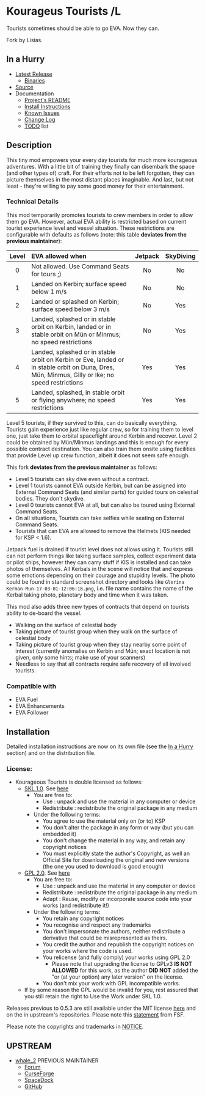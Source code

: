 # Kourageus Tourists /L

Tourists sometimes should be able to go EVA. Now they can.

Fork by Lisias.


## In a Hurry

* [Latest Release](https://github.com/net-lisias-ksp/KourageousTourists/releases)
	+ [Binaries](https://github.com/net-lisias-ksp/KourageousTourists/tree/Archive)
* [Source](https://github.com/net-lisias-ksp/KourageousTourists)
* Documentation
	+ [Project's README](https://github.com/net-lisias-ksp/KourageousTourists/blob/master/README.md)
	+ [Install Instructions](https://github.com/net-lisias-ksp/KourageousTourists/blob/master/INSTALL.md)
	+ [Known Issues](https://github.com/net-lisias-ksp/KourageousTourists/blob/master/KNOWN_ISSUES.md)
	+ [Change Log](./CHANGE_LOG.md)
	+ [TODO](./TODO.md) list


## Description

This tiny mod empowers your every day tourists for much more kourageous adventures. With a little bit of training they finally can disembark the space (and other types of) craft. For their efforts not to be left forgotten, they can picture themselves in the most distant places imaginable. And last, but not least - they're willing to pay some good money for their entertainment.

### Technical Details

This mod temporarily promotes tourists to crew members in order to allow them go EVA. However, actual EVA ability is restricted based on current tourist experience level and vessel situation. These restrictions are configurable with defaults as follows (note: this table **deviates from the previous maintainer**):

| Level | EVA allowed when	 | Jetpack  | SkyDiving |
|:-----:|:------------------|:--------:|:--------: |    
| 0     | Not allowed. Use Command Seats for tours ;) | No | No
| 1     | Landed on Kerbin; surface speed below 1 m/s | No | No
| 2     | Landed or splashed on Kerbin; surface speed below 3 m/s | No | Yes
| 3     | Landed, splashed or in stable orbit on Kerbin, landed or in stable orbit on Mün or Minmus; no speed restrictions | No | Yes
| 4     | Landed, splashed or in stable orbit on Kerbin or Eve, landed or in stable orbit on Duna, Dres, Mün, Minmus, Gilly or Ike; no speed restrictions | Yes | Yes
| 5     | Landed, splashed, in stable orbit or flying anywhere; no speed restrictions | Yes | Yes

Level 5 tourists, if they survived to this, can do basically everything. Tourists gain experience just like regular crew, so for training them to level one, just take them to orbital spaceflight around Kerbin and recover. Level 2 could be obtained by Mün/Minmus landings and this is enough for every possible contract destination. You can also train them onsite using facilities that provide Level up crew function, albeit it does not seem safe enough.

This fork **deviates from the previous maintainer** as follows:

* Level 5 tourists can sky dive even without a contract.
* Level 1 tourists cannot EVA outside Kerbin, but can be assigned into External Command Seats (and similar parts) for guided tours on celestial bodies. They don't skydive.
* Level 0 tourists cannot EVA at all, but can also be toured using External Command Seats.
* On all situations, Tourists can take selfies while seating on External Command Seats.
* Tourists that can EVA are allowed to remove the Helmets (KIS needed for KSP \< 1.6).

Jetpack fuel is drained if tourist level does not allows using it. Tourists still can not perform things like taking surface samples, collect experiment data or pilot ships, however they can carry stuff if KIS is installed and can take photos of themselves. All Kerbals in the scene will notice that and express some emotions depending on their courage and stupidity levels. The photo could be found in standard screenshot directory and looks like `Glerina Kerman-Mun-17-03-01-12:06:18.png`, i.e. file name contains the name of the Kerbal taking photo, planetary body and time when it was taken.  

This mod also adds three new types of contracts that depend on tourists ability to de-board the vessel. 

* Walking on the surface of celestial body
* Taking picture of tourist group when they walk on the surface of celestial body
* Taking picture of tourist group when they stay nearby some point of interest (currently anomalies on Kerbin and Mün; exact location is not given, only some hints; make use of your scanners)
* Needless to say that all contracts require safe recovery of all involved tourists.


### Compatible with

* EVA Fuel
* EVA Enhancements
* EVA Follower


## Installation

Detailed installation instructions are now on its own file (see the [In a Hurry](#in-a-hurry) section) and on the distribution file.

### License:

* Kourageous Tourists is double licensed as follows:
	+ [SKL 1.0](https://ksp.lisias.net/SKL-1_0.txt). See [here](./LICENSE.KSPe.SKL-1_0)
		+ You are free to:
			- Use : unpack and use the material in any computer or device
			- Redistribute : redistribute the original package in any medium
		+ Under the following terms:
			- You agree to use the material only on (or to) KSP
			- You don't alter the package in any form or way (but you can embedded it)
			- You don't change the material in any way, and retain any copyright notices
			- You must explicitly state the author's Copyright, as well an Official Site for downloading the original and new versions (the one you used to download is good enough)
	+ [GPL 2.0](https://www.gnu.org/licenses/gpl-2.0.txt). See [here](./LICENSE.KSPe.GPL-2_0)
		+ You are free to:
			- Use : unpack and use the material in any computer or device
			- Redistribute : redistribute the original package in any medium
			- Adapt : Reuse, modify or incorporate source code into your works (and redistribute it!) 
		+ Under the following terms:
			- You retain any copyright notices
			- You recognise and respect any trademarks
			- You don't impersonate the authors, neither redistribute a derivative that could be misrepresented as theirs.
			- You credit the author and republish the copyright notices on your works where the code is used.
			- You relicense (and fully comply) your works using GPL 2.0
				- Please note that upgrading the license to GPLv3 **IS NOT ALLOWED** for this work, as the author **DID NOT** added the "or (at your option) any later version" on the license.
			- You don't mix your work with GPL incompatible works.
	* If by some reason the GPL would be invalid for you, rest assured that you still retain the right to Use the Work under SKL 1.0. 

Releases previous to 0.5.3 are still available under the MIT license [here](https://github.com/net-lisias-kspu/KourageousTourists/tree/Source/MIT) and on the in upstream's repositories. Please note this [statement](https://www.gnu.org/licenses/license-list.en.html#Expat) from FSF.

Please note the copyrights and trademarks in [NOTICE](./NOTICE).


## UPSTREAM

* [whale_2](https://forum.kerbalspaceprogram.com/index.php?/profile/167015-whale_2/) PREVIOUS MAINTAINER
	+ [Forum](https://forum.kerbalspaceprogram.com/index.php?/topic/167120-*)
	+ [CurseForge](https://www.curseforge.com/kerbal/ksp-mods/kourageous-tourists)
	+ [SpaceDock](https://spacedock.info/mod/1613/Kourageous%20Tourists)
	+ [GitHub](https://github.com/whale2/KourageousTourists)
